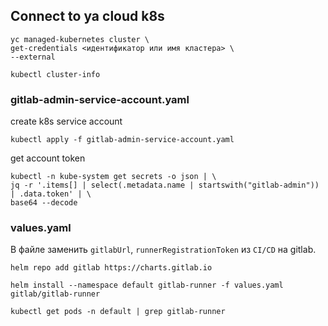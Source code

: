 ## Connect to ya cloud k8s

```shell
yc managed-kubernetes cluster \
get-credentials <идентификатор или имя кластера> \
--external
```

```shell
kubectl cluster-info
```

### gitlab-admin-service-account.yaml

create k8s service account

```shell
kubectl apply -f gitlab-admin-service-account.yaml
```

get account token

```shell
kubectl -n kube-system get secrets -o json | \
jq -r '.items[] | select(.metadata.name | startswith("gitlab-admin")) | .data.token' | \
base64 --decode
```

### values.yaml

В файле заменить `gitlabUrl`, `runnerRegistrationToken` из `CI/CD` на gitlab.

```shell
helm repo add gitlab https://charts.gitlab.io
```

```shell
helm install --namespace default gitlab-runner -f values.yaml gitlab/gitlab-runner
```

```shell
kubectl get pods -n default | grep gitlab-runner
```
